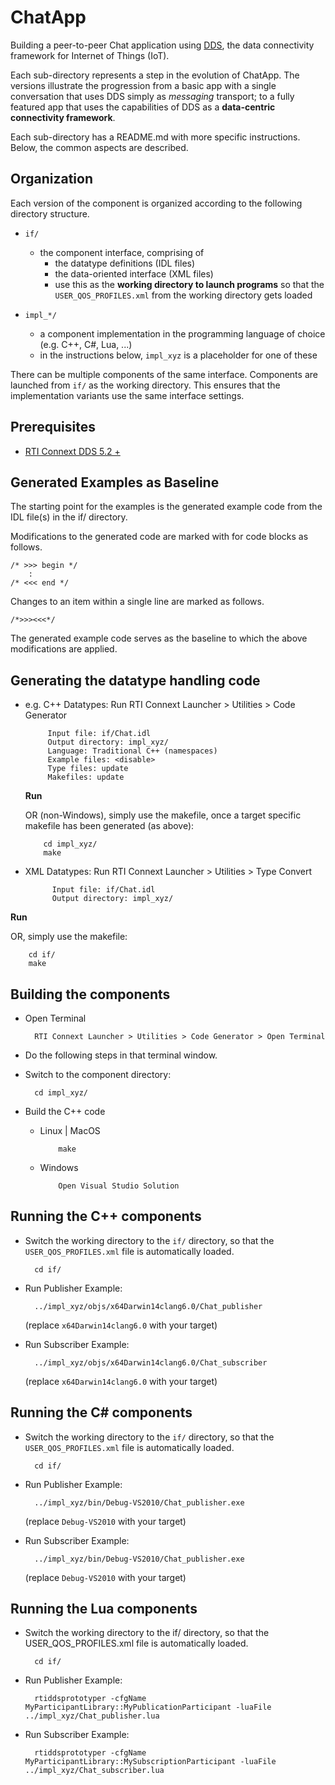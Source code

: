 # ChatApp

Building a peer-to-peer Chat application using
[DDS](http://portals.omg.org/dds), the data connectivity framework for
Internet of Things (IoT).

Each sub-directory represents a step in the evolution of ChatApp. The
versions illustrate the progression from a basic app with a single conversation
that uses DDS simply as *messaging* transport; to a fully featured app
that uses the capabilities of DDS as a **data-centric connectivity framework**.

Each sub-directory has a README.md with more specific instructions. Below, the
common aspects are described.


## Organization

Each version of the component is organized according to the following directory
structure.

- `if/`
  - the component interface, comprising of
     - the datatype definitions (IDL files)
     - the data-oriented interface (XML files)
	 - use this as the **working directory to launch programs** so that the
	   `USER_QOS_PROFILES.xml` from the working directory gets loaded

- `impl_*/`
  - a component implementation in the programming language of choice
    (e.g. C++, C#, Lua, ...)
  - in the instructions below, `impl_xyz` is a placeholder for one of these

There can be multiple components of the same interface. Components are
launched from `if/` as the working directory. This ensures that the
implementation variants use the same interface settings.

## Prerequisites

- [RTI Connext DDS 5.2 +](http://www.rti.com/downloads/index.html)

## Generated Examples as Baseline

The starting point for the examples is the generated example code from the IDL
file(s) in the if/ directory.

Modifications to the generated code are marked with for code blocks as follows.

    /* >>> begin */
        :
    /* <<< end */

Changes to an item within a single line are marked as follows.

    /*>>><<<*/

The generated example code serves as the baseline to which the above
modifications are applied.


## Generating the datatype handling code

- e.g. C++ Datatypes: Run RTI Connext Launcher > Utilities > Code Generator

           Input file: if/Chat.idl
           Output directory: impl_xyz/
           Language: Traditional C++ (namespaces)
           Example files: <disable>
           Type files: update
           Makefiles: update

  **Run**

  OR (non-Windows), simply use the makefile, once a target specific makefile 
  has been generated (as above):

          cd impl_xyz/
          make

- XML Datatypes: Run RTI Connext Launcher > Utilities > Type Convert

            Input file: if/Chat.idl
            Output directory: impl_xyz/

 **Run**

  OR, simply use the makefile:

        cd if/
        make

## Building the components

- Open Terminal

        RTI Connext Launcher > Utilities > Code Generator > Open Terminal

- Do the following steps in that terminal window.

- Switch to the component directory:

		cd impl_xyz/

- Build the C++ code

  - Linux | MacOS

            make

  - Windows

            Open Visual Studio Solution


## Running the C++ components

- Switch the working directory to the `if/` directory, so that the
    `USER_QOS_PROFILES.xml` file is automatically loaded.

		cd if/

- Run Publisher Example:

		../impl_xyz/objs/x64Darwin14clang6.0/Chat_publisher

   (replace `x64Darwin14clang6.0` with your target)


- Run Subscriber Example:

        ../impl_xyz/objs/x64Darwin14clang6.0/Chat_subscriber

   (replace `x64Darwin14clang6.0` with your target)

## Running the C# components

- Switch the working directory to the `if/` directory, so that the
    `USER_QOS_PROFILES.xml` file is automatically loaded.

		cd if/

- Run Publisher Example:

		../impl_xyz/bin/Debug-VS2010/Chat_publisher.exe

   (replace `Debug-VS2010` with your target)


- Run Subscriber Example:

		../impl_xyz/bin/Debug-VS2010/Chat_publisher.exe

   (replace `Debug-VS2010` with your target)
   
  
## Running the Lua components


- Switch the working directory to the if/ directory, so that the
    USER_QOS_PROFILES.xml file is automatically loaded.

		cd if/

- Run Publisher Example:

        rtiddsprototyper -cfgName MyParticipantLibrary::MyPublicationParticipant -luaFile ../impl_xyz/Chat_publisher.lua


- Run Subscriber Example:

        rtiddsprototyper -cfgName MyParticipantLibrary::MySubscriptionParticipant -luaFile ../impl_xyz/Chat_subscriber.lua

